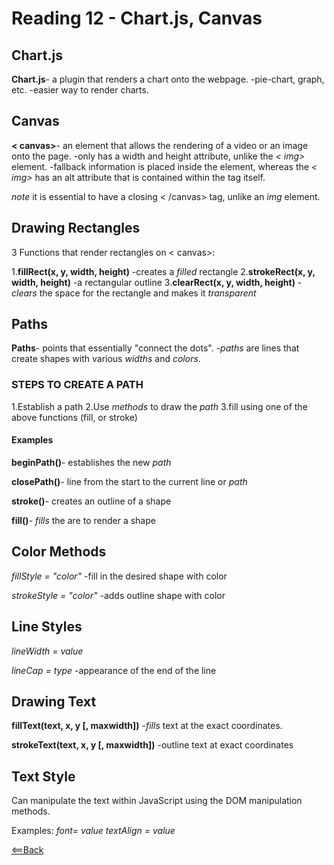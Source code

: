 # Reading 12 - Chart.js, Canvas

## Chart.js

**Chart.js**- a plugin that renders a chart onto the webpage.
-pie-chart, graph, etc.
-easier way to render charts.

## Canvas

**< canvas>**- an element that allows the rendering of a video or an image onto the page.
-only has a width and height attribute, unlike the *< img>* element.
-fallback information is placed inside the element, whereas the *< img>* has an alt attribute that is contained within the tag itself.

*note* it is essential to have a closing < /canvas> tag, unlike an *img* element.

## Drawing Rectangles

3 Functions that render rectangles on < canvas>:

  1.**fillRect(x, y, width, height)**
    -creates a *filled* rectangle
  2.**strokeRect(x, y, width, height)**
    -a rectangular outline
  3.**clearRect(x, y, width, height)**
    -*clears* the space for the rectangle and makes it *transparent*

## Paths

**Paths**- points that essentially "connect the dots".
-*paths* are lines that create shapes with various *widths* and *colors*.

### STEPS TO CREATE A PATH

1.Establish a path
2.Use *methods* to draw the *path*
3.fill using one of the above functions (fill, or stroke)

#### Examples

**beginPath()**- establishes the new *path*

**closePath()**- line from the start to the current line or *path*

**stroke()**- creates an outline of a shape

**fill()**- *fills* the are to render a shape

## Color Methods

*fillStyle = "color"*
-fill in the desired shape with color

*strokeStyle = "color"*
-adds outline shape with color

## Line Styles

*lineWidth = value*

*lineCap = type*
-appearance of the end of the line

## Drawing Text

**fillText(text, x, y [, maxwidth])**
-*fills* text at the exact coordinates.

**strokeText(text, x, y [, maxwidth])**
-outline text at exact coordinates

## Text Style

Can manipulate the text within JavaScript using the DOM manipulation methods.

Examples:
*font= value*
*textAlign = value*

[<==Back](README.md)
